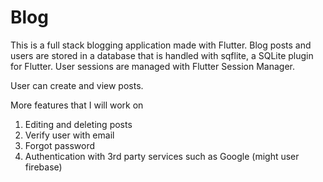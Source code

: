# Blog

This is a full stack blogging application made with Flutter. Blog posts and users are stored in a database that is handled with sqflite, a SQLite plugin for Flutter. 
User sessions are managed with Flutter Session Manager. 

User can create and view posts. 

More features that I will work on
1. Editing and deleting posts
2. Verify user with email
3. Forgot password
4. Authentication with 3rd party services such as Google (might user firebase)
